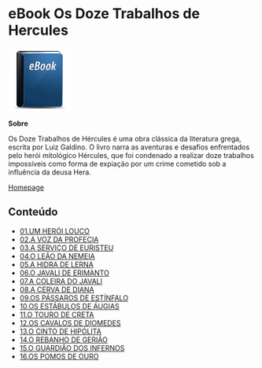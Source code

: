 # eBook Os Doze Trabalhos de Hercules

![ebook image](assets/ebook.png)

**Sobre**

Os Doze Trabalhos de Hércules é uma obra clássica da literatura grega, escrita por Luiz Galdino. O livro narra as aventuras e desafios enfrentados pelo herói mitológico Hércules, que foi condenado a realizar doze trabalhos impossíveis como forma de expiação por um crime cometido sob a influência da deusa Hera.

[Homepage](https://www.amazon.com.br/Doze-Trabalhos-H%C3%A9rcules-Luiz-Galdino/dp/853224503X/ref=asc_df_853224503X?mcid=1c25b02c8a7c3b65bf1ba3a6efae6e6f&tag=googleshopp00-20&linkCode=df0&hvadid=709856848245&hvpos=&hvnetw=g&hvrand=566113891811593400&hvpone=&hvptwo=&hvqmt=&hvdev=c&hvdvcmdl=&hvlocint=&hvlocphy=9100208&hvtargid=pla-826942748772&psc=1&language=pt_BR&gad_source=1)

## Conteúdo

- [01.UM HERÓI LOUCO](contents/01.um-heroi-louco.md)  
- [02.A VOZ DA PROFECIA](contents/02.a-voz-da-profecia.md)  
- [03.A SERVIÇO DE EURISTEU](contents/03.a-servico-de-euristeu.md)  
- [04.O LEÃO DA NΕΜΕΙΑ](contents/04.o-leao-da-nemeia.md)  
- [05.A HIDRA DE LERNA](contents/05.a-hidra-de-lerna.md)  
- [06.O JAVALI DE ERIMANTO](contents/06.o-javali-de-erimanto.md)  
- [07.A COLEIRA DO JAVALI](contents/07.a-coleira-do-javali.md)  
- [08.A CERVA DE DIANA](contents/08.a-cerva-de-diana.md)  
- [09.OS PÁSSAROS DE ESTİNFALO](contents/09.os-passaros-de-estinfalo.md)  
- [10.OS ESTÁBULOS DE ÁUGIAS](contents/10.os-estabulos-de-augias.md)  
- [11.O TOURO DE CRETA](contents/11.o-touro-de-creta.md)  
- [12.OS CAVALOS DE DIOMEDES](contents/12.os-cavalos-de-diomedes.md)  
- [13.O CINTO DE HIPÓLITA](contents/13.o-cinto-de-hipolita.md)  
- [14.O REBANHO DE GERIÃO](contents/14.o-rebanho-de-geriao.md)  
- [15.O GUARDIÃO DOS INFERNOS](contents/15.o-guardiao-dos-infernos.md)  
- [16.OS POMOS DE OURO](contents/16.os-pomos-de-ouro.md)


